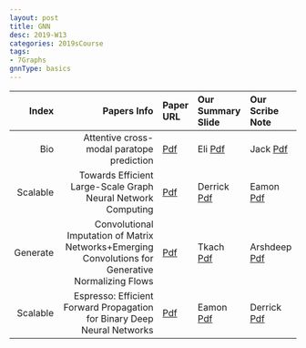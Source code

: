 ```yaml
---
layout: post
title: GNN   
desc: 2019-W13
categories: 2019sCourse
tags:
- 7Graphs
gnnType: basics
---
```



| Index | Papers Info | Paper URL| Our Summary Slide |Our Scribe Note |
| -----: | -------------------------------: | :----- | :----- | :----- | 
|  Bio |  Attentive cross-modal paratope prediction   | [Pdf](https://openreview.net/forum?id=ByUU2t1PG) | Eli [Pdf]() | Jack [Pdf]() | 
|  Scalable |     Towards Efficient Large-Scale Graph Neural Network Computing     | [Pdf](https://arxiv.org/abs/1810.08403) | Derrick [Pdf]() | Eamon [Pdf]() | 
| Generate |  Convolutional Imputation of Matrix Networks+Emerging Convolutions for Generative Normalizing Flows  | [Pdf](http://proceedings.mlr.press/v80/sun18d/sun18d.pdf) | Tkach [Pdf]() | Arshdeep [Pdf]() | 
| Scalable |  Espresso: Efficient Forward Propagation for Binary Deep Neural Networks    | [Pdf](https://arxiv.org/abs/1705.07175) | Eamon [Pdf]() | Derrick [Pdf]() | 
